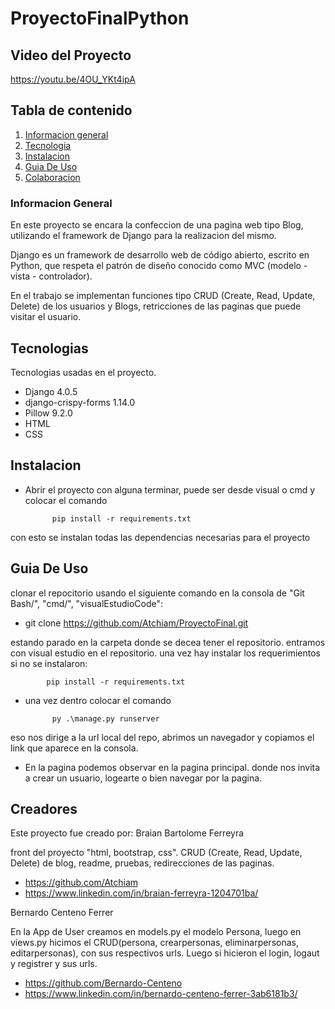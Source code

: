 # ProyectoFinalPython

## Video del Proyecto

https://youtu.be/4OU_YKt4ipA

## Tabla de contenido
1. [Informacion general](#general-info)
2. [Tecnologia](#technologies)
3. [Instalacion](#installation)
4. [Guia De Uso](#GuiaDeUso)
5. [Colaboracion](#collaboration)

### Informacion General

En este proyecto se encara la confeccion de una pagina web tipo Blog, utilizando el framework de Django para la realizacion del mismo.

Django es un framework de desarrollo web de código abierto, escrito en Python, que respeta el patrón de diseño conocido como MVC (modelo - vista - controlador).

En el trabajo se implementan funciones tipo CRUD (Create, Read, Update, Delete) de los usuarios y Blogs, retricciones de las paginas que puede visitar el usuario.
## Tecnologias

Tecnologias usadas en el proyecto.
* Django              4.0.5
* django-crispy-forms 1.14.0
* Pillow              9.2.0
* HTML
* CSS

## Instalacion

* Abrir el proyecto con alguna terminar, puede ser desde visual o cmd y colocar el comando

            pip install -r requirements.txt

con esto se instalan todas las dependencias necesarias para el proyecto


## Guia De Uso

clonar el repocitorio usando el siguiente comando en la consola de "Git Bash/", "cmd/", "visualEstudioCode":

* git clone https://github.com/Atchiam/ProyectoFinal.git

estando parado en la carpeta donde se decea tener el repositorio.
entramos con visual estudio en el repositorio. una vez hay instalar los requerimientos si no se instalaron:

            pip install -r requirements.txt

* una vez dentro colocar el comando

            py .\manage.py runserver

eso nos dirige a la url local del repo, abrimos un navegador y copiamos el link que aparece en la consola.

* En la pagina podemos observar en la pagina principal. donde nos invita a crear un usuario, logearte o bien navegar por la pagina.


## Creadores

Este proyecto fue creado por:
Braian Bartolome Ferreyra

front del proyecto "html, bootstrap, css".
CRUD (Create, Read, Update, Delete) de blog, readme, pruebas, redirecciones de las paginas. 


* https://github.com/Atchiam
* https://www.linkedin.com/in/braian-ferreyra-1204701ba/


Bernardo Centeno Ferrer

En la App de User creamos en models.py el modelo Persona, luego en views.py hicimos el CRUD(persona, crearpersonas, eliminarpersonas, editarpersonas), con sus respectivos urls. Luego si hicieron el login, logaut y registrer y sus urls.


* https://github.com/Bernardo-Centeno
* https://www.linkedin.com/in/bernardo-centeno-ferrer-3ab6181b3/